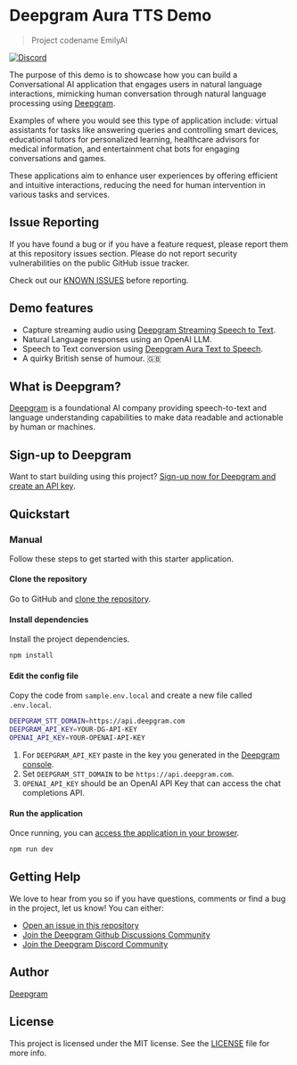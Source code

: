 # Deepgram Aura TTS Demo

> Project codename EmilyAI

[![Discord](https://dcbadge.vercel.app/api/server/xWRaCDBtW4?style=flat)](https://discord.gg/xWRaCDBtW4)

The purpose of this demo is to showcase how you can build a Conversational AI application that engages users in natural language interactions, mimicking human conversation through natural language processing using [Deepgram](https://deepgram.com/).

Examples of where you would see this type of application include: virtual assistants for tasks like answering queries and controlling smart devices, educational tutors for personalized learning, healthcare advisors for medical information, and entertainment chat bots for engaging conversations and games.

These applications aim to enhance user experiences by offering efficient and intuitive interactions, reducing the need for human intervention in various tasks and services.

## Issue Reporting

If you have found a bug or if you have a feature request, please report them at this repository issues section. Please do not report security vulnerabilities on the public GitHub issue tracker.

Check out our [KNOWN ISSUES](./KNOWN_ISSUES.md) before reporting.

## Demo features

- Capture streaming audio using [Deepgram Streaming Speech to Text](https://developers.deepgram.com/docs/getting-started-with-live-streaming-audio).
- Natural Language responses using an OpenAI LLM.
- Speech to Text conversion using [Deepgram Aura Text to Speech](https://developers.deepgram.com/docs/text-to-speech).
- A quirky British sense of humour. 🇬🇧

## What is Deepgram?

[Deepgram](https://deepgram.com/) is a foundational AI company providing speech-to-text and language understanding capabilities to make data readable and actionable by human or machines.

## Sign-up to Deepgram

Want to start building using this project? [Sign-up now for Deepgram and create an API key](https://console.deepgram.com/signup?jump=keys).

## Quickstart

### Manual

Follow these steps to get started with this starter application.

#### Clone the repository

Go to GitHub and [clone the repository](https://github.com/deepgram-starters/live-nextjs-starter).

#### Install dependencies

Install the project dependencies.

```bash
npm install
```

#### Edit the config file

Copy the code from `sample.env.local` and create a new file called `.env.local`.

```bash
DEEPGRAM_STT_DOMAIN=https://api.deepgram.com
DEEPGRAM_API_KEY=YOUR-DG-API-KEY
OPENAI_API_KEY=YOUR-OPENAI-API-KEY
```

1. For `DEEPGRAM_API_KEY` paste in the key you generated in the [Deepgram console](https://console.deepgram.com/).
2. Set `DEEPGRAM_STT_DOMAIN` to be `https://api.deepgram.com`.
3. `OPENAI_API_KEY` should be an OpenAI API Key that can access the chat completions API.

#### Run the application

Once running, you can [access the application in your browser](http://localhost:3000).

```bash
npm run dev
```

## Getting Help

We love to hear from you so if you have questions, comments or find a bug in the project, let us know! You can either:

- [Open an issue in this repository](https://github.com/deepgram-devs/deepgram-aura-tts-demo/issues)
- [Join the Deepgram Github Discussions Community](https://github.com/orgs/deepgram/discussions)
- [Join the Deepgram Discord Community](https://discord.gg/xWRaCDBtW4)

## Author

[Deepgram](https://deepgram.com)

## License

This project is licensed under the MIT license. See the [LICENSE](./LICENSE) file for more info.
